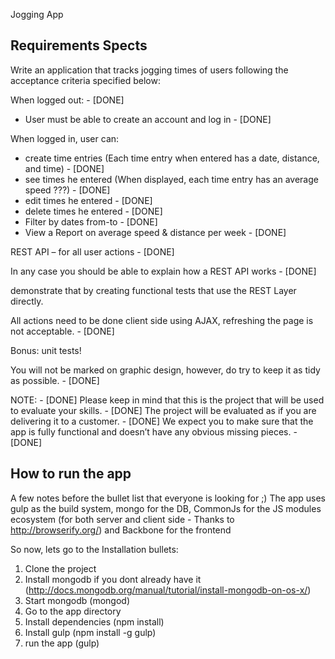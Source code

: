 Jogging App


Requirements Spects
--------------------

Write an application that tracks jogging times of users following the acceptance criteria specified below:

When logged out: - [DONE]
  * User must be able to create an account and log in - [DONE]

When logged in, user can:
  * create time entries (Each time entry when entered has a date, distance, and time) - [DONE]
  * see times he entered (When displayed, each time entry has an average speed ???) - [DONE]
  * edit times he entered - [DONE]
  * delete times he entered - [DONE]
  * Filter by dates from-to - [DONE]
  * View a Report on average speed & distance per week - [DONE]

REST API – for all user actions - [DONE]

In any case you should be able to explain how a REST API works - [DONE]

demonstrate that by creating functional tests that use the REST Layer directly.

All actions need to be done client side using AJAX, refreshing the page is not acceptable. - [DONE]

Bonus: unit tests!

You will not be marked on graphic design, however, do try to keep it as tidy as possible. - [DONE]

NOTE: - [DONE]
Please keep in mind that this is the project that will be used to evaluate your skills. - [DONE]
The project will be evaluated as if you are delivering it to a customer. - [DONE]
We expect you to make sure that the app is fully functional and doesn’t have any obvious missing pieces. - [DONE]



How to run the app
-------------------
A few notes before the bullet list that everyone is looking for ;)
The app uses gulp as the build system, mongo for the DB, CommonJs for the JS modules ecosystem (for both server and client side - Thanks to http://browserify.org/) and Backbone for the frontend

So now, lets go to the Installation bullets:

1. Clone the project
2. Install mongodb if you dont already have it (http://docs.mongodb.org/manual/tutorial/install-mongodb-on-os-x/)
3. Start mongodb (mongod)
4. Go to the app directory
5. Install dependencies (npm install)
6. Install gulp (npm install -g gulp)
7. run the app (gulp)




